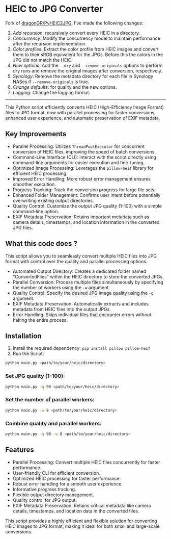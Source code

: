 # HEIC to JPG Converter

Fork of [dragonGR/PyHEIC2JPG](https://github.com/dragonGR/PyHEIC2JPG). I've made the following changes:

1. *Add recursion*: recursively convert every HEIC in a directory.
2. *Concurrency*: Modify the concurrency model to maintain performance after the recursion implementation.
3. *Color profiles*: Extract the color profile from HEIC images and convert them to their sRGB equivalent for the JPGs.
Before this the colors in the JPG did not match the HEIC.
4. *New options*: Add the `--dry` and `--remove-originals` options to perform dry runs and remove the original images after conversion, respectively.
5. *Synology*: Remove the metadata directory for each file in Synology NASes if `--remove-originals` is true.
6. *Change defaults*: for quality and the new options.
7. *Logging*: Change the logging format.

---

This Python script efficiently converts HEIC (High-Efficiency Image Format) files to JPG format, now with parallel processing for faster conversions, enhanced user experience, and automatic preservation of EXIF metadata.

## Key Improvements
- Parallel Processing: Utilizes ``ThreadPoolExecutor`` for concurrent conversion of HEIC files, improving the speed of batch conversions.
- Command-Line Interface (CLI): Interact with the script directly using command-line arguments for easier execution and fine-tuning.
- Optimized Image Processing: Leverages the ``pillow-heif`` library for efficient HEIC processing.
- Improved Error Handling: More robust error management ensures smoother execution.
- Progress Tracking: Track the conversion progress for large file sets.
- Enhanced Folder Management: Confirms user intent before potentially overwriting existing output directories.
- Quality Control: Customize the output JPG quality (1-100) with a simple command-line option.
- EXIF Metadata Preservation: Retains important metadata such as camera details, timestamps, and location information in the converted JPG files.

## What this code does ?

This script allows you to seamlessly convert multiple HEIC files into JPG format with control over the quality and parallel processing options.
- Automated Output Directory: Creates a dedicated folder named "ConvertedFiles" within the HEIC directory to store the converted JPGs.
- Parallel Conversion: Process multiple files simultaneously by specifying the number of workers using the ``-w`` argument.
- Quality Control: Specify the desired JPG image quality using the ``-q``  argument.
- EXIF Metadata Preservation: Automatically extracts and includes metadata from HEIC files into the output JPGs.
- Error Handling: Skips individual files that encounter errors without halting the entire process.

## Installation

1. Install the required dependency: `pip install pillow pillow-heif`
2. Run the Script:
```bash
python main.py <path/to/your/heic/directory>
```

### Set JPG quality (1-100):
```bash
python main.py -q 90 <path/to/your/heic/directory>
```

### Set the number of parallel workers:
```bash
python main.py -w 8 <path/to/your/heic/directory>
```

### Combine quality and parallel workers:
```bash
python main.py -q 90 -w 8 <path/to/your/heic/directory>
```

## Features
- Parallel Processing: Convert multiple HEIC files concurrently for faster performance.
- User-friendly CLI for efficient conversion.
- Optimized HEIC processing for faster performance.
- Robust error handling for a smooth user experience.
- Informative progress tracking.
- Flexible output directory management.
- Quality control for JPG output.
- EXIF Metadata Preservation: Retains critical metadata like camera details, timestamps, and location data in the converted files.

This script provides a highly efficient and flexible solution for converting HEIC images to JPG format, making it ideal for both small and large-scale conversions.